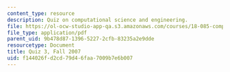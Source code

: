 ```yaml
---
content_type: resource
description: Quiz on computational science and engineering.
file: https://ol-ocw-studio-app-qa.s3.amazonaws.com/courses/18-085-computational-science-and-engineering-i-fall-2008/f144026fd2cd79d46faa7009b7e6b007_quiz3f07.pdf
file_type: application/pdf
parent_uid: 9b478d87-1396-5227-2cfb-83235a2e9dde
resourcetype: Document
title: Quiz 3, Fall 2007
uid: f144026f-d2cd-79d4-6faa-7009b7e6b007
---
```

